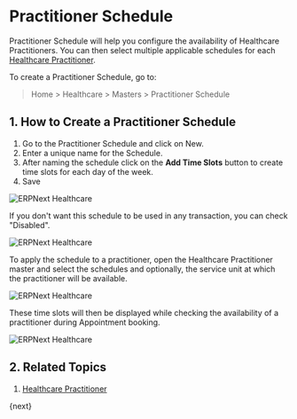 <!-- add-breadcrumbs -->
# Practitioner Schedule

Practitioner Schedule will help you configure the availability of Healthcare Practitioners. You can then select multiple applicable schedules for each [Healthcare Practitioner](/docs/user/manual/en/healthcare/healthcare_practitioner).

To create a Practitioner Schedule, go to:

> Home > Healthcare > Masters > Practitioner Schedule

## 1. How to Create a Practitioner Schedule

1. Go to the Practitioner Schedule and click on New.
2. Enter a unique name for the Schedule.
3. After naming the schedule click on the **Add Time Slots** button to create time slots for each day of the week.
4. Save

<img class="screenshot" alt="ERPNext Healthcare" src="{{docs_base_url}}/v12/assets/img/healthcare/practitioner_schedule.png">

If you don't want this schedule to be used in any transaction, you can check "Disabled".

<img class="screenshot" alt="ERPNext Healthcare" src="{{docs_base_url}}/v12/assets/img/healthcare/practitioner_schedule_1.png">

To apply the schedule to a practitioner, open the Healthcare Practitioner master and select the schedules and optionally, the service unit at which the practitioner will be available.

<img class="screenshot" alt="ERPNext Healthcare" src="{{docs_base_url}}/v12/assets/img/healthcare/practitioner_availability.png">

These time slots will then be displayed while checking the availability of a practitioner during Appointment booking.

<img class="screenshot" alt="ERPNext Healthcare" src="{{docs_base_url}}/v12/assets/img/healthcare/check_availability.png">

## 2. Related Topics

1. [Healthcare Practitioner](/docs/user/manual/en/healthcare/healthcare_practitioner)

{next}
